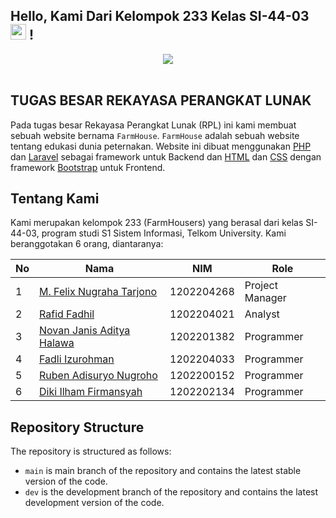 ## Hello, Kami Dari Kelompok 233 Kelas SI-44-03  <img src="https://media.giphy.com/media/hvRJCLFzcasrR4ia7z/giphy.gif" width=25> !
<div align="center">
<img src="https://i.giphy.com/media/qgQUggAC3Pfv687qPC/giphy.webp">
</div>
<br>

## TUGAS BESAR REKAYASA PERANGKAT LUNAK
Pada tugas besar Rekayasa Perangkat Lunak (RPL) ini kami membuat sebuah website bernama `FarmHouse`. `FarmHouse` adalah sebuah website tentang edukasi dunia peternakan. Website ini dibuat menggunakan [PHP](https://www.php.net/) dan [Laravel](https://laravel.com/) sebagai framework untuk Backend dan [HTML](https://en.wikipedia.org/wiki/HTML) dan [CSS](https://en.wikipedia.org/wiki/CSS) dengan framework [Bootstrap](https://getbootstrap.com/) untuk Frontend.

## Tentang Kami
Kami merupakan kelompok 233 (FarmHousers)  yang berasal dari kelas SI-44-03, program studi S1 Sistem Informasi, Telkom University. Kami beranggotakan 6 orang, diantaranya:

| No  | Nama                                                                 | NIM        | Role            |
| --- | -------------------------------------------------------------------- | ---------- | --------------- |
| 1   | [M. Felix Nugraha Tarjono](https://www.instagram.com/felix.ngrh)     | 1202204268 | Project Manager |
| 2   | [Rafid Fadhil](https://www.instagram.com/rafidfadhill)               | 1202204021 | Analyst         |
| 3   | [Novan Janis Aditya Halawa](https://www.instagram.com/novanjanis)    | 1202201382 | Programmer      |
| 4   | [Fadli Izurohman](https://www.instagram.com/izurohmanq)              | 1202204033 | Programmer      |
| 5   | [Ruben Adisuryo Nugroho](https://www.instagram.com/rubenadi_)        | 1202200152 | Programmer      |
| 6   | [Diki Ilham Firmansyah](https://www.instagram.com/diki_if)           | 1202202134 | Programmer      |

## Repository Structure

The repository is structured as follows:

-   `main` is main branch of the repository and contains the latest stable version of the code.
-   `dev` is the development branch of the repository and contains the latest development version of the code.
 
